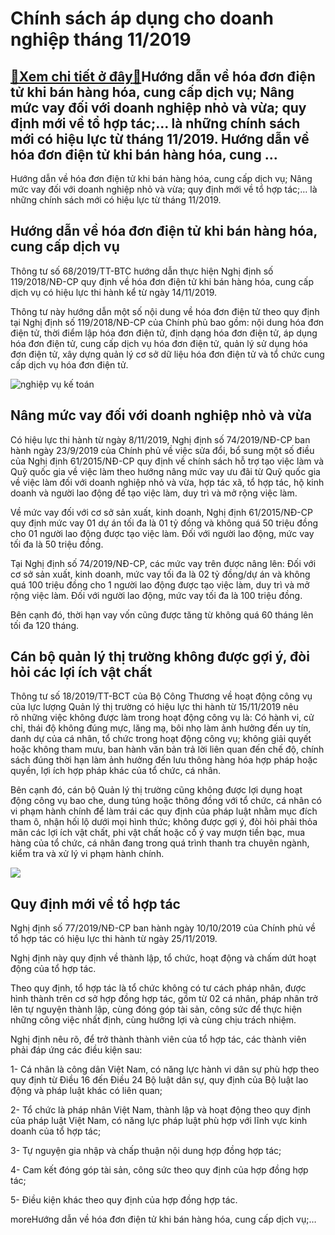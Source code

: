 Chính sách áp dụng cho doanh nghiệp tháng 11/2019
=================================================

[:gift:Xem chi tiết ở đây:gift:](https://hddtvn.com/chinh-sach-ap-dung-cho-doanh-nghiep-thang-11-2019/)Hướng dẫn về hóa đơn điện tử khi bán hàng hóa, cung cấp dịch vụ; Nâng mức vay đối với doanh nghiệp nhỏ và vừa; quy định mới về tổ hợp tác;… là những chính sách mới có hiệu lực từ tháng 11/2019. Hướng dẫn về hóa đơn điện tử khi bán hàng hóa, cung …
-------------------------------------------------------------------------------------------------------------------------------------------------------------------------------------------------------------------------------------------------------

Hướng dẫn về hóa đơn điện tử khi bán hàng hóa, cung cấp dịch vụ; Nâng mức vay đối với doanh nghiệp nhỏ và vừa; quy định mới về tổ hợp tác;… là những chính sách mới có hiệu lực từ tháng 11/2019.


Hướng dẫn về hóa đơn điện tử khi bán hàng hóa, cung cấp dịch vụ
---------------------------------------------------------------


Thông tư số 68/2019/TT-BTC hướng dẫn thực hiện Nghị định số 119/2018/NĐ-CP quy định về hóa đơn điện tử khi bán hàng hóa, cung cấp dịch vụ có hiệu lực thi hành kể từ ngày 14/11/2019.


Thông tư này hướng dẫn một số nội dung về hóa đơn điện tử theo quy định tại Nghị định số 119/2018/NĐ-CP của Chính phủ bao gồm: nội dung hóa đơn điện tử, thời điểm lập hóa đơn điện tử, định dạng hóa đơn điện tử, áp dụng hóa đơn điện tử, cung cấp dịch vụ hóa đơn điện tử, quản lý sử dụng hóa đơn điện tử, xây dựng quản lý cơ sở dữ liệu hóa đơn điện tử và tổ chức cung cấp dịch vụ hóa đơn điện tử.


![nghiệp vụ kế toán](https://hddtvn.com/wp-content/uploads/2021/01/video_cover_image_url.crop-730x436-1.jpg)


Nâng mức vay đối với doanh nghiệp nhỏ và vừa
--------------------------------------------


Có hiệu lực thi hành từ ngày 8/11/2019, Nghị định số 74/2019/NĐ-CP ban hành ngày 23/9/2019 của Chính phủ về việc sửa đổi, bổ sung một số điều của Nghị định 61/2015/NĐ-CP quy định về chính sách hỗ trợ tạo việc làm và Quỹ quốc gia về việc làm theo hướng nâng mức vay ưu đãi từ Quỹ quốc gia về việc làm đối với doanh nghiệp nhỏ và vừa, hợp tác xã, tổ hợp tác, hộ kinh doanh và người lao động để tạo việc làm, duy trì và mở rộng việc làm.


Về mức vay đối với cơ sở sản xuất, kinh doanh, Nghị định 61/2015/NĐ-CP quy định mức vay 01 dự án tối đa là 01 tỷ đồng và không quá 50 triệu đồng cho 01 người lao động được tạo việc làm. Đối với người lao động, mức vay tối đa là 50 triệu đồng.


Tại Nghị định số 74/2019/NĐ-CP, các mức vay trên được nâng lên: Đối với cơ sở sản xuất, kinh doanh, mức vay tối đa là 02 tỷ đồng/dự án và không quá 100 triệu đồng cho 1 người lao động được tạo việc làm, duy trì và mở rộng việc làm. Đối với người lao động, mức vay tối đa là 100 triệu đồng.


Bên cạnh đó, thời hạn vay vốn cũng được tăng từ không quá 60 tháng lên tối đa 120 tháng.


**Cán bộ quản lý thị trường không được gợi ý, đòi hỏi các lợi ích vật chất**
----------------------------------------------------------------------------


Thông tư số 18/2019/TT-BCT của Bộ Công Thương về hoạt động công vụ của lực lượng Quản lý thị trường có hiệu lực thi hành từ 15/11/2019 nêu rõ những việc không được làm trong hoạt động công vụ là: Có hành vi, cử chỉ, thái độ không đúng mực, lăng mạ, bôi nhọ làm ảnh hưởng đến uy tín, danh dự của cá nhân, tổ chức trong hoạt động công vụ; không giải quyết hoặc không tham mưu, ban hành văn bản trả lời liên quan đến chế độ, chính sách đúng thời hạn làm ảnh hưởng đến lưu thông hàng hóa hợp pháp hoặc quyền, lợi ích hợp pháp khác của tổ chức, cá nhân.


Bên cạnh đó, cán bộ Quản lý thị trường cũng không được lợi dụng hoạt động công vụ bao che, dung túng hoặc thông đồng với tổ chức, cá nhân có vi phạm hành chính để làm trái các quy định của pháp luật nhằm mục đích tham ô, nhận hối lộ dưới mọi hình thức; không được gợi ý, đòi hỏi phải thỏa mãn các lợi ích vật chất, phi vật chất hoặc cố ý vay mượn tiền bạc, mua hàng của tổ chức, cá nhân đang trong quá trình thanh tra chuyên ngành, kiểm tra và xử lý vi phạm hành chính.


![](https://hddtvn.com/wp-content/uploads/2021/01/Untitled-45.png)


**Quy định mới về tổ hợp tác**
------------------------------


Nghị định số 77/2019/NĐ-CP ban hành ngày 10/10/2019 của Chính phủ về tổ hợp tác có hiệu lực thi hành từ ngày 25/11/2019.


Nghị định này quy định về thành lập, tổ chức, hoạt động và chấm dứt hoạt động của tổ hợp tác.


Theo quy định, tổ hợp tác là tổ chức không có tư cách pháp nhân, được hình thành trên cơ sở hợp đồng hợp tác, gồm từ 02 cá nhân, pháp nhân trở lên tự nguyện thành lập, cùng đóng góp tài sản, công sức để thực hiện những công việc nhất định, cùng hưởng lợi và cùng chịu trách nhiệm.


Nghị định nêu rõ, để trở thành thành viên của tổ hợp tác, các thành viên phải đáp ứng các điều kiện sau:


1- Cá nhân là công dân Việt Nam, có năng lực hành vi dân sự phù hợp theo quy định từ Điều 16 đến Điều 24 Bộ luật dân sự, quy định của Bộ luật lao động và pháp luật khác có liên quan;


2- Tổ chức là pháp nhân Việt Nam, thành lập và hoạt động theo quy định của pháp luật Việt Nam, có năng lực pháp luật phù hợp với lĩnh vực kinh doanh của tổ hợp tác;


3- Tự nguyện gia nhập và chấp thuận nội dung hợp đồng hợp tác;


4- Cam kết đóng góp tài sản, công sức theo quy định của hợp đồng hợp tác;


5- Điều kiện khác theo quy định của hợp đồng hợp tác.



moreHướng dẫn về hóa đơn điện tử khi bán hàng hóa, cung cấp dịch vụ;…


